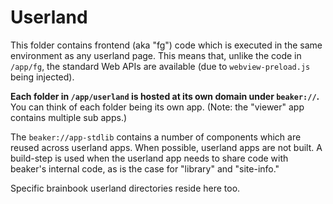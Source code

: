 # Userland

This folder contains frontend (aka "fg") code which is executed in the same environment as any userland page. This means that, unlike the code in `/app/fg`, the standard Web APIs are available (due to `webview-preload.js` being injected).

**Each folder in `/app/userland` is hosted at its own domain under `beaker://`.** You can think of each folder being its own app. (Note: the "viewer" app contains multiple sub apps.)

The `beaker://app-stdlib` contains a number of components which are reused across userland apps. When possible, userland apps are not built. A build-step is used when the userland app needs to share code with beaker's internal code, as is the case for "library" and "site-info."

Specific brainbook userland directories reside here too.
